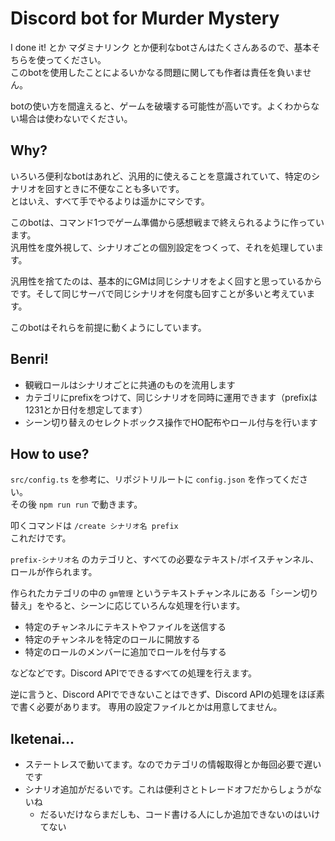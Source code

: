 # Discord bot for Murder Mystery

I done it! とか マダミナリンク とか便利なbotさんはたくさんあるので、基本そちらを使ってください。  
このbotを使用したことによるいかなる問題に関しても作者は責任を負いません。

botの使い方を間違えると、ゲームを破壊する可能性が高いです。よくわからない場合は使わないでください。

## Why?

いろいろ便利なbotはあれど、汎用的に使えることを意識されていて、特定のシナリオを回すときに不便なことも多いです。  
とはいえ、すべて手でやるよりは遥かにマシです。

このbotは、コマンド1つでゲーム準備から感想戦まで終えられるように作っています。  
汎用性を度外視して、シナリオごとの個別設定をつくって、それを処理しています。

汎用性を捨てたのは、基本的にGMは同じシナリオをよく回すと思っているからです。そして同じサーバで同じシナリオを何度も回すことが多いと考えています。

このbotはそれらを前提に動くようにしています。

## Benri!

* 観戦ロールはシナリオごとに共通のものを流用します
* カテゴリにprefixをつけて、同じシナリオを同時に運用できます（prefixは1231とか日付を想定してます）
* シーン切り替えのセレクトボックス操作でHO配布やロール付与を行います

## How to use?

`src/config.ts` を参考に、リポジトリルートに `config.json` を作ってください。  
その後 `npm run run` で動きます。

叩くコマンドは `/create シナリオ名 prefix`  
これだけです。

`prefix-シナリオ名` のカテゴリと、すべての必要なテキスト/ボイスチャンネル、ロールが作られます。

作られたカテゴリの中の `gm管理` というテキストチャンネルにある「シーン切り替え」をやると、シーンに応じていろんな処理を行います。

* 特定のチャンネルにテキストやファイルを送信する
* 特定のチャンネルを特定のロールに開放する
* 特定のロールのメンバーに追加でロールを付与する

などなどです。Discord APIでできるすべての処理を行えます。

逆に言うと、Discord APIでできないことはできず、Discord APIの処理をほぼ素で書く必要があります。
専用の設定ファイルとかは用意してません。

## Iketenai...

* ステートレスで動いてます。なのでカテゴリの情報取得とか毎回必要で遅いです
* シナリオ追加がだるいです。これは便利さとトレードオフだからしょうがないね
    * だるいだけならまだしも、コード書ける人にしか追加できないのはいけてない
